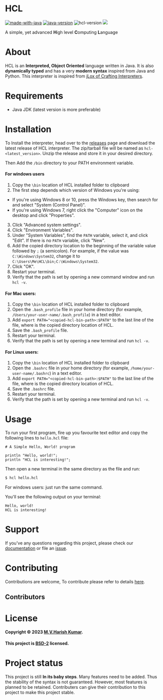 # HCL
[![made-with-java](https://img.shields.io/badge/Made%20with-Java-orange?&logo=java&logoColor=white)](https://www.oracle.com/in/java/)
[![java-version](https://img.shields.io/badge/Java-v18.0.1.1-orange)](https://www.oracle.com/in/java/)
![hcl-version](https://img.shields.io/badge/HCL-v1.0.0-blue)
<a href="https://codeclimate.com/github/harishtpj/HCL/maintainability"><img src="https://api.codeclimate.com/v1/badges/3a263ecd67ac61522f2f/maintainability" /></a>

A simple, yet advanced **H**igh level **C**omputing **L**anguage

# About
HCL is an **Interpreted, Object Oriented** language written in Java. It is also **dynamically typed** and has a 
very **modern syntax** inspired from Java and Python. This interpreter is inspired from [jLox of Crafting 
Interpreters](https://craftinginterpreters.com/).

# Requirements
- Java JDK (latest version is more preferable)

# Installation
To Install the interpreter, head over to the [releases](https://github.com/harishtpj/HCL/releases) page and 
download the latest release of HCL interpreter. The zip/tarball file will be named as `hcl-<latest_version>`.
Unzip the release and store it in your desired directory.

Then Add the `/bin` directory to your PATH environment variable.


#### For windows users

1. Copy the `\bin` location of HCL installed folder to clipboard
2. The first step depends which version of Windows you're using:
  * If you're using Windows 8 or 10, press the Windows key, then search for and
    select "System (Control Panel)".
  * If you're using Windows 7, right click the "Computer" icon on the desktop
    and click "Properties".
3. Click "Advanced system settings".
4. Click "Environment Variables".
5. Under "System Variables", find the `PATH` variable, select it, and click
   "Edit". If there is no `PATH` variable, click "New".
6. Add the copied directory location to the beginning of the variable value followed by `;` (a
   semicolon). For example, if the value was `C:\Windows\System32`, change it to
   `C:\Users\Me\HCL\bin;C:\Windows\System32`.
7. Click "OK".
8. Restart your terminal.
9. Verify that the path is set by opening a new command window and run `hcl -v`.

#### For Mac users:

1. Copy the `\bin` location of HCL installed folder to clipboard
2. Open the `.bash_profile` file in your home directory (for example,
   `/Users/your-user-name/.bash_profile`) in a text editor.
3. Add `export PATH="<copied-hcl-bin-path>:$PATH"` to the last line of the file, where
   *<copied-hcl-bin-path>* is the copied directory location of HCL.
4. Save the `.bash_profile` file.
5. Restart your terminal.
6. Verify that the path is set by opening a new terminal and run `hcl -v`.

#### For Linux users:

1. Copy the `\bin` location of HCL installed folder to clipboard
1. Open the `.bashrc` file in your home directory (for example,
   `/home/your-user-name/.bashrc`) in a text editor.
2. Add `export PATH="<copied-hcl-bin-path>:$PATH"` to the last line of the file, where
   *<copied-hcl-bin-path>* is the copied directory location of HCL.
3. Save the `.bashrc` file.
4. Restart your terminal.
5. Verify that the path is set by opening a new terminal and run `hcl -v`.

# Usage
To run your first program, fire up you favourite text editor and copy the following lines to `hello.hcl` file:
```hcl
# A Simple Hello, World! program

println "Hello, world!";
println "HCL is interesting!";
```

Then open a new terminal in the same directory as the file and run:
```bash
$ hcl hello.hcl
```

For windows users: just run the same command.

You'll see the following output on your terminal:

```
Hello, world!
HCL is interesting!
```

# Support
If you've any questions regarding this project, please check our [documentation](https://harish-kumar.gitbook.io/hcl-docs/) or file an [issue](https://github.com/harishtpj/HCL/issues/new).

# Contributing
Contributions are welcome, To contribute please refer to details [here](https://github.com/harishtpj/HCL/blob/master/CONTRIBUTING.md).

## Contributors

<!-- ALL-CONTRIBUTORS-LIST:START - Do not remove or modify this section -->
<!-- prettier-ignore-start -->
<!-- markdownlint-disable -->

<!-- markdownlint-restore -->
<!-- prettier-ignore-end -->

<!-- ALL-CONTRIBUTORS-LIST:END -->

# License
#### Copyright © 2023 [M.V.Harish Kumar](https://github.com/harishtpj). <br>
#### This project is [BSD-2](https://github.com/harishtpj/HCL/blob/master/LICENSE) licensed.

# Project status
This project is still **In its baby steps**. Many features need to be added. Thus the stability of the syntax is not guaranteed. However, most features is planned to be retained. Contributers can give their contribution to this project to make this project stable.

